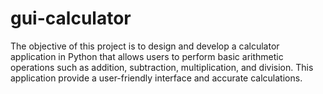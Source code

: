 # gui-calculator
The objective of this project is to design and develop a calculator application in Python that allows users to perform basic arithmetic operations such as addition, subtraction, multiplication, and division. This application  provide a user-friendly interface and accurate calculations.
